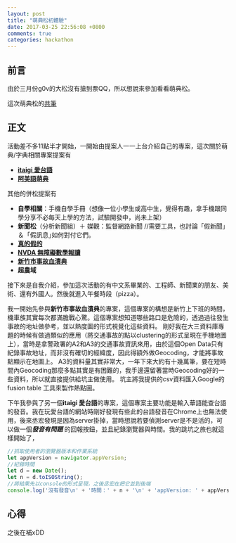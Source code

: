 ```yaml
---
layout: post
title: "萌典松初體驗"
date: 2017-03-25 22:56:08 +0800
comments: true
categories: hackathon
---
```

## 前言
由於三月份g0v的大松沒有搶到票QQ，所以想說來參加看看萌典松。

這次萌典松的[共筆](https://g0v.hackpad.com/-moed19ct-thf3yfLZhVq)

## 正文
活動差不多11點半才開始，一開始由提案人一一上台介紹自己的專案，這次關於萌典/字典相關專案提案有
+ [**itaigi 愛台語**](https://g0v.hackpad.com/moed7ct-taigi-neologism#iTaigi-)
+ [**阿美語萌典**](https://amis.moedict.tw/#:talod)

其他的併松提案有
+ **自學相關**：手機自學手冊（想像一位小學生或高中生，覺得有趣，拿手機跟同學分享不必每天上學的方法，試驗開發中，尚未上架）
+ **新聞松**（分析新聞組）＋ 媒觀：監督網路新聞 //需要工具，也討論「假新聞」＆「假訊息｣如何對付它們。
+ [**真的假的**](http://謠言.大平台.tw)
+ [**NVDA 無障礙數學報讀**](https://g0v.hackpad.com/NVDA--lJMlFXtAcBt)
+ [**新竹市事故血漬典**](https://g0v.hackpad.com/BiGOZBfzPNS)
+ **超農域**

接下來是自我介紹，參加這次活動的有中文系畢業的、工程師、新聞業的朋友、美術、還有外國人。然後就進入午餐時段（pizza）。

我一開始先參與**新竹市事故血漬典**的專案，這個專案的構想是新竹上下班的時間，機車族其實每次都滿膽戰心驚。這個專案想知道哪些路口是危險的，透過過往發生事故的地址做參考，並以熱度圖的形式視覺化這些資料。
剛好我在大三資料庫專題的時候有做過類似的應用（將交通事故的點以clustering的形式呈現在手機地圖上），當時是拿警政署的A2和A3的交通事故資訊來用，由於這個Open Data只有紀錄事故地址，而非沒有確切的經緯度，因此得額外做Geocoding，才能將事故點顯示在地圖上。
A3的資料量其實非常大，一年下來大約有十幾萬筆，要在短時間內Geocoding那麼多點其實是有困難的，我手邊還留著當時Geocoding好的一些資料，所以就直接提供給坑主做使用。
坑主將我提供的csv資料匯入Google的fusion table 工具來製作熱點圖。

下午我參與了另一個**itaigi 愛台語**的專案，這個專案主要功能是輸入華語能查台語的發音。我在玩愛台語的網站時剛好發現有些此的台語發音在Chrome上也無法使用，後來丞宏發現是因為server掛掉，當時想說若要偵測server是不是活的，可以做一個***發音有問題*** 的回報按鈕，並且紀錄瀏覽器與時間。我的跳坑之旅也就這樣開始了，
```javascript
//抓取使用者的瀏覽器版本和作業系統
let appVersion = navigator.appVersion;
//紀錄時間
let d = new Date();
let n = d.toISOString();
//將結果先以console的形式呈現，之後丞宏在把它並到後端
console.log('沒有發音\n' + '時間：' + n + '\n' + 'appVersion: ' + appVersion);
```

## 心得
之後在補xDD
